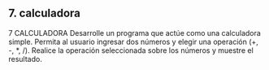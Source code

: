 ## 7. calculadora
7 CALCULADORA
Desarrolle un programa que actúe como una calculadora simple. Permita al usuario ingresar dos números y elegir
una operación (+, -, *, /). Realice la operación seleccionada sobre los números y muestre el resultado.

